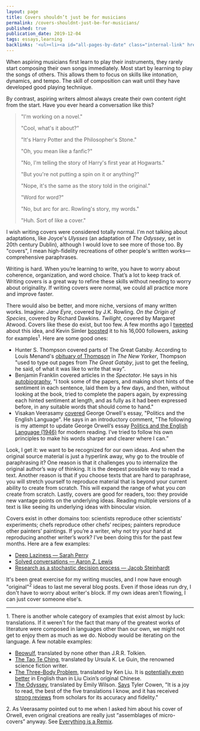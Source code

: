 ```yaml
---
layout: page
title: Covers shouldn’t just be for musicians
permalink: /covers-shouldnt-just-be-for-musicians/
published: true
publication_date: 2019-12-04
tags: essays,learning
backlinks: '<ul><li><a id="all-pages-by-date" class="internal-link" href="/all-pages-by-date/">All pages by date</a></li><li><a id="essays" class="internal-link" href="/essays/">Essays</a></li><li><a id="learning" class="internal-link" href="/learning/">Pages tagged &#39;learning&#39;</a></li><li><a id="start-here" class="internal-link" href="/start-here/">Start here</a></li></ul>'
---
```


When aspiring musicians first learn to play their instruments, they rarely start composing their own songs immediately. Most start by learning to play the songs of others. This allows them to focus on skills like intonation, dynamics, and tempo. The skill of composition can wait until they have developed good playing technique.

By contrast, aspiring writers almost always create their own content right from the start. Have you ever heard a conversation like this? 

> "I'm working on a novel."
>
> "Cool, what's it about?"
>
> "It's Harry Potter and the Philosopher's Stone."
>
> "Oh, you mean like a fanfic?"
>
> "No, I'm telling the story of Harry's first year at Hogwarts."
>
> "But you're not putting a spin on it or anything?"
>
> "Nope, it's the same as the story told in the original."
>
> "Word for word?"
>
> "No, but arc for arc. Rowling's story, my words."
>
> "Huh. Sort of like a cover."

I wish writing covers were considered totally normal. I'm not talking about adaptations, like Joyce's *Ulysses* (an adaptation of *The Odyssey*, set in 20th century Dublin), although I would love to see more of those too. By "covers", I mean high-fidelity recreations of other people's written works—comprehensive paraphrases.

Writing is hard. When you’re learning to write, you have to worry about coherence, organization, and word choice. That’s a lot to keep track of. Writing covers is a great way to refine these skills without needing to worry about originality. If writing covers were normal, we could all practice more and improve faster.

There would also be better, and more niche, versions of many written works. Imagine: *Jane Eyre*, covered by J.K. Rowling. *On the Origin of Species*, covered by Richard Dawkins. *Twilight*, covered by Margaret Atwood. Covers like these do exist, but too few. A few months ago I [tweeted](https://twitter.com/davidklaing/status/1158132219484893184) about this idea, and Kevin Simler [boosted](https://twitter.com/KevinSimler/status/1158136084951261185) it to his 16,000 followers, asking for examples<sup>1</sup>. Here are some good ones:

* Hunter S. Thompson covered parts of The Great Gatsby. According to Louis Menand's [obituary of Thompson](https://www.newyorker.com/magazine/2005/03/07/believer) in *The New Yorker*, Thompson "used to type out pages from *The Great Gatsby*, just to get the feeling, he said, of what it was like to write that way".
* Benjamin Franklin covered articles in the *Spectator*. He says in his [autobiography](https://www.ushistory.org/franklin/autobiography/page06.htm), "I took some of the papers, and making short hints of the sentiment in each sentence, laid them by a few days, and then, without looking at the book, tried to complete the papers again, by expressing each hinted sentiment at length, and as fully as it had been expressed before, in any suitable words that should come to hand."
* Visakan Veerasamy [covered](http://www.visakanv.com/blog/politics-and-the-english-language/) George Orwell's essay, "Politics and the English Language". He says in an introductory comment, "The following is my attempt to update George Orwell’s essay [Politics and the English Language (1946)](http://www.orwell.ru/library/essays/politics/english/e_polit/) for modern reading. I’ve tried to follow his own principles to make his words sharper and clearer where I can.”

Look, I get it: we want to be recognized for our own ideas. And when the original source material is just a hyperlink away, why go to the trouble of paraphrasing it? One reason is that it challenges you to internalize the original author’s way of thinking. It is the deepest possible way to read a text. Another reason is that if you choose texts that are hard to paraphrase, you will stretch yourself to reproduce material that is beyond your current ability to create from scratch. This will expand the range of what you *can* create from scratch. Lastly, covers are good for readers, too: they provide new vantage points on the underlying ideas. Reading multiple versions of a text is like seeing its underlying ideas with binocular vision.

Covers exist in other domains too: scientists reproduce other scientists’ experiments; chefs reproduce other chefs’ recipes; painters reproduce other painters’ paintings. If you’re a writer, why not try your hand at reproducing another writer’s work? I've been doing this for the past few months. Here are a few examples:

* <a id="deep-laziness" class="internal-link" href="/deep-laziness/">Deep Laziness — Sarah Perry</a>
* <a id="solved-conversations" class="internal-link" href="/solved-conversations/">Solved conversations — Aaron Z. Lewis</a>
* <a id="research-as-a-stochastic-decision-process" class="internal-link" href="/research-as-a-stochastic-decision-process/">Research as a stochastic decision process — Jacob Steinhardt</a>

It's been great exercise for my writing muscles, and I now have enough "original"<sup>2</sup> ideas to last me several blog posts. Even if those ideas run dry, I don't have to worry about writer's block. If my own ideas aren't flowing, I can just cover someone else's.

----------

1\. There is another whole category of examples that exist almost by luck: translations. If it weren't for the fact that many of the greatest works of literature were composed in languages other than our own, we might not get to enjoy them as much as we do. Nobody would be iterating on the language. A few notable examples:

* [Beowulf](https://www.goodreads.com/book/show/23198296-beowulf), translated by none other than J.R.R. Tolkien.
* [The Tao Te Ching](https://www.goodreads.com/book/show/39800574-ursula-k-le-guin-yorumuyla-tao-te-ching), translated by Ursula K. Le Guin, the renowned science fiction writer.
* [The Three-Body Problem](https://www.goodreads.com/book/show/20518872-the-three-body-problem), translated by Ken Liu. It is [potentially even better](https://www.wired.com/2016/10/wired-book-club-ken-liu-interview/) in English than in Liu Cixin’s original Chinese.
* [The Odyssey](https://www.goodreads.com/book/show/34068470-the-odyssey), translated by Emily Wilson. [Says](https://marginalrevolution.com/marginalrevolution/2018/11/best-book-2018.html) Tyler Cowen, "It is a joy to read, the best of the five translations I know, and it has received [strong reviews](https://www.google.com/search?source=hp&ei=uyf5W6KdI87QrgS54pnQBQ&q=emily+wilson+homer+review&btnK=Google+Search&oq=emily+wilson+homer+review&gs_l=psy-ab.3...66238.70838..71982...0.0..0.0.0.......0....1..gws-wiz.....0.) from scholars for its accuracy and fidelity."

2\. As Veerasamy pointed out to me when I asked him about his cover of Orwell, even original creations are really just “assemblages of micro-covers” anyway. See [Everything is a Remix](https://www.youtube.com/watch?v=nJPERZDfyWc).